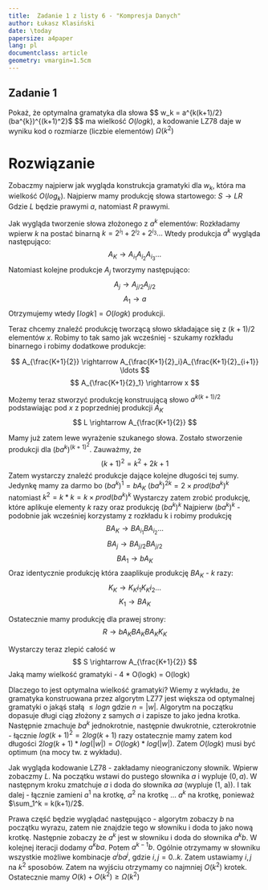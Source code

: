 ```yaml
---
title:  Zadanie 1 z listy 6 - "Kompresja Danych"
author: Łukasz Klasiński
date: \today
papersize: a4paper
lang: pl
documentclass: article
geometry: vmargin=1.5cm
---
```


## Zadanie 1
Pokaż, że optymalna gramatyka dla słowa
$$
w_k = a^{k(k+1)/2}(ba^{k})^{(k+1)^2}$
$$
ma wielkość $O(log k)$, a kodowanie LZ78 daje w wyniku kod o rozmiarze (liczbie elementów) $\Omega(k^2)$
# Rozwiązanie

Zobaczmy najpierw jak wygląda konstrukcja gramatyki dla $w_k$, która ma wielkość $O(log_k)$.
Najpierw mamy produkcję słowa startowego:
$S \rightarrow LR$
Gdzie $L$ będzie prawymi $a$, natomiast $R$ prawymi.

Jak wygląda tworzenie słowa złożonego z $a^k$ elementów:
Rozkładamy wpierw $k$ na postać binarną $k = 2^{i_1} + 2^{i_2} + 2^{i_3} \ldots$
Wtedy produkcja $a^k$ wygląda następująco:
$$
A_K \rightarrow A_{i_1}A_{i_2}A_{i_3} \ldots
$$
Natomiast kolejne produkcje $A_j$ tworzymy następująco:
$$
A_j \rightarrow A_{j/2}A_{j/2}
$$
$$
A_1 \rightarrow a
$$
Otrzymujemy wtedy $\left \lceil{log k}\right \rceil = O(log k)$ produkcji.

Teraz chcemy znaleźć produkcję tworzącą słowo składające się z $(k+1)/2$ elementów $x$. Robimy to tak samo jak wcześniej - 
szukamy rozkładu binarnego i robimy dodatkowe produkcje:

$$
A_{\frac{K+1}{2}} \rightarrow A_{\frac{K+1}{2}_i}A_{\frac{K+1}{2}_{i+1}}  \ldots
$$
$$
A_{\frac{K+1}{2}_1} \rightarrow x
$$

Możemy teraz stworzyć produkcję konstruującą słowo $a^{k(k+1)/2}$ podstawiając pod $x$ z poprzedniej produkcji $A_K$
$$
L \rightarrow A_{\frac{K+1}{2}}
$$

Mamy już zatem lewe wyrażenie szukanego słowa. Zostało stworzenie produkcji dla $(ba^k)^{(k+1)^2}$. Zauważmy, że 
$$
(k+1)^2 = k^2 + 2k + 1
$$
Zatem wystarczy znaleźć produkcje dające kolejne długości tej sumy. Jedynkę mamy za darmo bo $(ba^k)^1 = bA_K$
$(ba^k)^{2k} = 2 \times prod (ba^k)^{k}$ natomiast $k^2 = k*k = k \times prod (ba^k)^k$
Wystarczy zatem zrobić produkcję, które aplikuje elementy $k$ razy oraz produkcję $(ba^k)^k$
Najpierw $(ba^k)^k$ - podobnie jak wcześniej korzystamy z rozkładu k i robimy produkcję
$$
BA_K \rightarrow BA_{i_1}BA_{i_2}\ldots
$$
$$
BA_j \rightarrow BA_{j/2}BA_{j/2}
$$
$$
BA_1 \rightarrow bA_K
$$
Oraz identycznie produkcję która zaaplikuje produkcję $BA_K$ - $k$ razy:
$$
K_K \rightarrow K_K{i_1}K_K{i_2}\ldots
$$
$$
K_1 \rightarrow BA_K
$$

Ostatecznie mamy produkcję dla prawej strony:
$$
R \rightarrow bA_K BA_K BA_K K_K
$$

Wystarczy teraz zlepić całość w
$$
S \rightarrow A_{\frac{K+1}{2}}
$$
Jaką mamy wielkość gramatyki - 4 * O(logk) = O(logk)

Dlaczego to jest optymalna wielkość gramatyki? Wiemy z wykładu, że gramatyka konstruowana przez algorytm LZ77 jest większa od optymalnej gramatyki o jakąś stałą $\leq log n$ gdzie $n = |w|$. 
Algorytm na początku dopasuje długi ciąg złożony z samych $a$ i zapisze to jako jedna krotka. Następnie zmachuje $ba^k$ jednokrotnie, następnie dwukrotnie, czterokrotnie - łącznie $log(k+1)^2 = 2log(k+1)$ razy ostatecznie mamy zatem kod długości $2log(k+1) * log(|w|) = O(log k) * log(|w|)$. Zatem $O(log k)$ musi być optimum (na mocy tw. z wykładu).

Jak wygląda kodowanie LZ78 - zakładamy nieograniczony słownik. Wpierw zobaczmy $L$. Na początku wstawi do pustego słownika $a$ i wypluje $(0, a)$. W następnym kroku zmatchuje $a$ i doda do słownika $aa$ (wypluje (1, a)). I tak dalej - łącznie zamieni $a^1$ na krotkę, $a^2$ na krotkę $\ldots$ $a^k$ na krotkę, ponieważ $\sum_1^k = k(k+1)/2$.

Prawa część będzie wyglądać następująco - algorytm zobaczy $b$ na początku wyrazu, zatem nie znajdzie tego w słowniku i doda to jako nową krotkę. Następnie zobaczy że $a^k$ jest w słowniku i doda do słownika $a^kb$. W kolejnej iteracji dodamy $a^kba$. Potem $a^{k-1}b$. Ogólnie otrzymamy w słowniku wszystkie możliwe kombinacje $a^iba^j$, gdzie $i,j = 0..k$. Zatem ustawiamy $i,j$ na $k^2$ sposobów. Zatem na wyjściu otrzymamy co najmniej $O(k^2)$ krotek. Ostatecznie mamy $O(k) + O(k^2) \geq \Omega(k^2)$